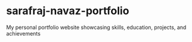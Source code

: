 # sarafraj-navaz-portfolio
My personal portfolio website showcasing skills, education, projects, and achievements
